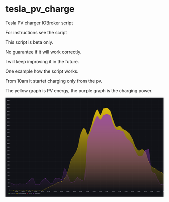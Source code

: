 # tesla_pv_charge
Tesla PV charger IOBroker script

For instructions see the script

This script is beta only.

No guarantee if it will work correctly.

I will keep improving it in the future.

One example how the script works.

From 10am it startet charging only from the pv.

The yellow graph is PV energy, the purple graph is the charging power.

![PV charge](PVCharge.png)